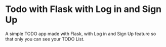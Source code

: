# Todo with Flask with Log in and Sign Up
 A simple TODO app made with Flask, with Log in and Sign Up feature so that only you can see your TODO List. 
